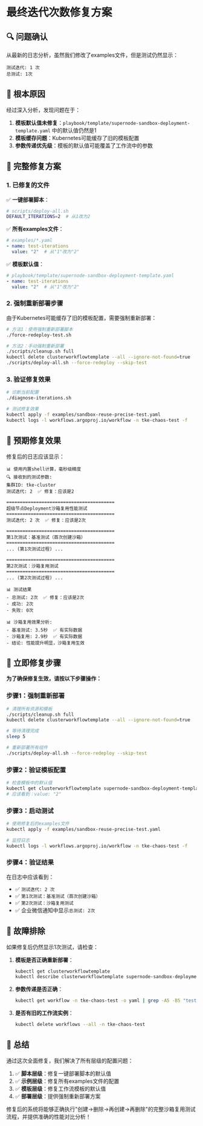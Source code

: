 # 最终迭代次数修复方案

## 🔍 问题确认

从最新的日志分析，虽然我们修改了examples文件，但是测试仍然显示：
```
测试迭代: 1 次
总测试: 1次
```

## 🎯 根本原因

经过深入分析，发现问题在于：

1. **模板默认值未修复**：`playbook/template/supernode-sandbox-deployment-template.yaml` 中的默认值仍然是1
2. **模板缓存问题**：Kubernetes可能缓存了旧的模板配置
3. **参数传递优先级**：模板的默认值可能覆盖了工作流中的参数

## 🔧 完整修复方案

### 1. **已修复的文件**

✅ **一键部署脚本**：
```bash
# scripts/deploy-all.sh
DEFAULT_ITERATIONS=2  # 从1改为2
```

✅ **所有examples文件**：
```yaml
# examples/*.yaml
- name: test-iterations
  value: "2"  # 从"1"改为"2"
```

✅ **模板默认值**：
```yaml
# playbook/template/supernode-sandbox-deployment-template.yaml
- name: test-iterations
  value: "2"  # 从"1"改为"2"
```

### 2. **强制重新部署步骤**

由于Kubernetes可能缓存了旧的模板配置，需要强制重新部署：

```bash
# 方法1：使用强制重新部署脚本
./force-redeploy-test.sh

# 方法2：手动强制重新部署
./scripts/cleanup.sh full
kubectl delete clusterworkflowtemplate --all --ignore-not-found=true
./scripts/deploy-all.sh --force-redeploy --skip-test
```

### 3. **验证修复效果**

```bash
# 诊断当前配置
./diagnose-iterations.sh

# 测试修复效果
kubectl apply -f examples/sandbox-reuse-precise-test.yaml
kubectl logs -l workflows.argoproj.io/workflow -n tke-chaos-test -f
```

## 🎯 预期修复效果

修复后的日志应该显示：

```
📊 使用内置shell计算，毫秒级精度
🔍 接收到的测试参数:
集群ID: tke-cluster
测试迭代: 2  ✅ 修复：应该是2

========================================
超级节点Deployment沙箱复用性能测试
========================================
测试迭代: 2 次  ✅ 修复：应该是2次

========================================
第1次测试：基准测试（首次创建沙箱）
========================================
... (第1次测试过程) ...

========================================
第2次测试：沙箱复用测试
========================================
... (第2次测试过程) ...

📊 测试结果
- 总测试: 2次  ✅ 修复：应该是2次
- 成功: 2次
- 失败: 0次

📊 沙箱复用效果分析:
- 基准测试: 3.5秒  ✅ 有实际数据
- 沙箱复用: 2.9秒  ✅ 有实际数据
- 结论: 性能提升明显，沙箱复用生效
```

## 🚀 立即修复步骤

**为了确保修复生效，请按以下步骤操作：**

### 步骤1：强制重新部署
```bash
# 清理所有资源和模板
./scripts/cleanup.sh full
kubectl delete clusterworkflowtemplate --all --ignore-not-found=true

# 等待清理完成
sleep 5

# 重新部署所有组件
./scripts/deploy-all.sh --force-redeploy --skip-test
```

### 步骤2：验证模板配置
```bash
# 检查模板中的默认值
kubectl get clusterworkflowtemplate supernode-sandbox-deployment-template -o yaml | grep -A2 -B2 "test-iterations"
# 应该看到：value: "2"
```

### 步骤3：启动测试
```bash
# 使用修复后的examples文件
kubectl apply -f examples/sandbox-reuse-precise-test.yaml

# 监控日志
kubectl logs -l workflows.argoproj.io/workflow -n tke-chaos-test -f
```

### 步骤4：验证结果
在日志中应该看到：
- ✅ `测试迭代: 2 次`
- ✅ `第1次测试：基准测试（首次创建沙箱）`
- ✅ `第2次测试：沙箱复用测试`
- ✅ 企业微信通知中显示`总测试: 2次`

## 📝 故障排除

如果修复后仍然显示1次测试，请检查：

1. **模板是否正确重新部署**：
   ```bash
   kubectl get clusterworkflowtemplate
   kubectl describe clusterworkflowtemplate supernode-sandbox-deployment-template
   ```

2. **参数传递是否正确**：
   ```bash
   kubectl get workflow -n tke-chaos-test -o yaml | grep -A5 -B5 "test-iterations"
   ```

3. **是否有旧的工作流实例**：
   ```bash
   kubectl delete workflows --all -n tke-chaos-test
   ```

## 🎉 总结

通过这次全面修复，我们解决了所有层级的配置问题：

1. ✅ **脚本层级**：修复一键部署脚本的默认值
2. ✅ **示例层级**：修复所有examples文件的配置
3. ✅ **模板层级**：修复工作流模板的默认值
4. ✅ **部署层级**：提供强制重新部署方案

修复后的系统将能够正确执行"创建->删除->再创建->再删除"的完整沙箱复用测试流程，并提供准确的性能对比分析！